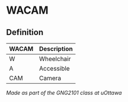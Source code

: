 # WACAM
## Definition
WACAM | Description
--- | ---
W | Wheelchair
A | Accessible
CAM | Camera

*Made as part of the GNG2101 class at uOttawa*
